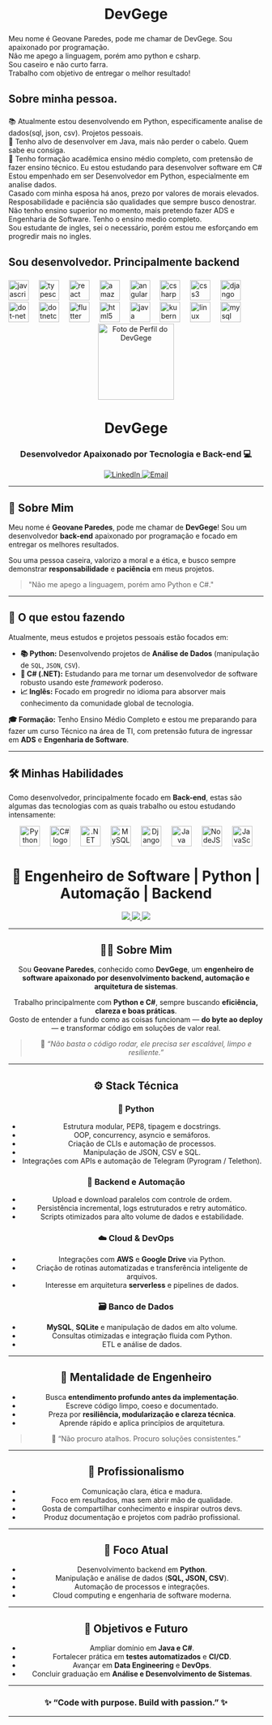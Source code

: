 <h1 align="center">DevGege</h1>

###

<p align="left">Meu nome é Geovane Paredes, pode me chamar de DevGege. Sou apaixonado por programação.<br>Não me apego a linguagem, porém amo python e csharp. <br>Sou caseiro e não curto farra. <br>Trabalho com objetivo de entregar o melhor resultado! </p>

###

<h2 align="left">Sobre minha pessoa.</h2>

###

<p align="left"> 📚 Atualmente estou desenvolvendo em Python, especificamente analise de dados(sql, json, csv). Projetos pessoais.<br> 🎯 Tenho alvo de desenvolver em Java, mais não perder o cabelo. Quem sabe eu consiga.<br>🎲 Tenho formação acadêmica ensino médio completo, com pretensão de fazer ensino técnico. Eu estou estudando para desenvolver software em C#
Estou empenhado em ser Desenvolvedor em Python, especialmente em analise dados.<br>
Casado com minha esposa há anos, prezo por valores de morais elevados. <br>
Resposabilidade e paciência são qualidades que sempre busco denostrar. <br>
Não tenho ensino superior no momento, mais pretendo fazer ADS e Engenharia de Software. Tenho o ensino medio completo.<br>
Sou estudante de ingles, sei o necessário, porém estou me esforçando em progredir mais no ingles.</p>

###

<h2 align="left">Sou desenvolvedor. Principalmente backend</h2>

###

<div align="left">
  <img src="https://cdn.jsdelivr.net/gh/devicons/devicon/icons/javascript/javascript-original.svg" height="40" alt="javascript logo"  />
  <img width="12" />
  <img src="https://cdn.jsdelivr.net/gh/devicons/devicon/icons/typescript/typescript-original.svg" height="40" alt="typescript logo"  />
  <img width="12" />
  <img src="https://cdn.jsdelivr.net/gh/devicons/devicon/icons/react/react-original.svg" height="40" alt="react logo"  />
  <img width="12" />
  <img src="https://cdn.jsdelivr.net/gh/devicons/devicon/icons/amazonwebservices/amazonwebservices-line-wordmark.svg" height="40" alt="amazonwebservices logo"  />
  <img width="12" />
  <img src="https://cdn.jsdelivr.net/gh/devicons/devicon/icons/angularjs/angularjs-original.svg" height="40" alt="angularjs logo"  />
  <img width="12" />
  <img src="https://cdn.jsdelivr.net/gh/devicons/devicon/icons/csharp/csharp-original.svg" height="40" alt="csharp logo"  />
  <img width="12" />
  <img src="https://cdn.jsdelivr.net/gh/devicons/devicon/icons/css3/css3-original.svg" height="40" alt="css3 logo"  />
  <img width="12" />
  <img src="https://cdn.jsdelivr.net/gh/devicons/devicon/icons/django/django-plain.svg" height="40" alt="django logo"  />
  <img width="12" />
  <img src="https://cdn.jsdelivr.net/gh/devicons/devicon/icons/dot-net/dot-net-original.svg" height="40" alt="dot-net logo"  />
  <img width="12" />
  <img src="https://cdn.jsdelivr.net/gh/devicons/devicon/icons/dotnetcore/dotnetcore-original.svg" height="40" alt="dotnetcore logo"  />
  <img width="12" />
  <img src="https://cdn.jsdelivr.net/gh/devicons/devicon/icons/flutter/flutter-original.svg" height="40" alt="flutter logo"  />
  <img width="12" />
  <img src="https://cdn.jsdelivr.net/gh/devicons/devicon/icons/html5/html5-original.svg" height="40" alt="html5 logo"  />
  <img width="12" />
  <img src="https://cdn.jsdelivr.net/gh/devicons/devicon/icons/java/java-original.svg" height="40" alt="java logo"  />
  <img width="12" />
  <img src="https://cdn.jsdelivr.net/gh/devicons/devicon/icons/kubernetes/kubernetes-plain.svg" height="40" alt="kubernetes logo"  />
  <img width="12" />
  <img src="https://cdn.jsdelivr.net/gh/devicons/devicon/icons/linux/linux-original.svg" height="40" alt="linux logo"  />
  <img width="12" />
  <img src="https://cdn.jsdelivr.net/gh/devicons/devicon/icons/mysql/mysql-original.svg" height="40" alt="mysql logo"  />
  <img width="12" />
<div align="center">
  <img src="https://avatars.githubusercontent.com/u/161204859?v=4" width="150px" alt="Foto de Perfil do DevGege"/>
  <h1>DevGege</h1>
  <h3>Desenvolvedor Apaixonado por Tecnologia e Back-end 💻</h3>
</div>

<div align="center">
  <a href="https://www.linkedin.com/in/geovane-paredes-39694b30b" target="_blank">
    <img src="https://img.shields.io/badge/LinkedIn-0077B5?style=for-the-badge&logo=linkedin&logoColor=white" alt="LinkedIn">
  </a>
  <a href="mailto:geovane.paredes.dev@gmail.com"> <img src="https://img.shields.io/badge/Email-D14836?style=for-the-badge&logo=gmail&logoColor=white" alt="Email">
  </a>
</div>

---

## 👋 Sobre Mim

Meu nome é **Geovane Paredes**, pode me chamar de **DevGege**! Sou um desenvolvedor **back-end** apaixonado por programação e focado em entregar os melhores resultados.

Sou uma pessoa caseira, valorizo a moral e a ética, e busco sempre demonstrar **responsabilidade** e **paciência** em meus projetos.

> "Não me apego a linguagem, porém amo Python e C#."

---

## 🚀 O que estou fazendo

Atualmente, meus estudos e projetos pessoais estão focados em:

* **📚 Python:** Desenvolvendo projetos de **Análise de Dados** (manipulação de `SQL`, `JSON`, `CSV`).
* **🎯 C# (.NET):** Estudando para me tornar um desenvolvedor de software robusto usando este *framework* poderoso.
* **📈 Inglês:** Focado em progredir no idioma para absorver mais conhecimento da comunidade global de tecnologia.

**🎓 Formação:** Tenho Ensino Médio Completo e estou me preparando para fazer um curso Técnico na área de TI, com pretensão futura de ingressar em **ADS** e **Engenharia de Software**.

---

## 🛠️ Minhas Habilidades

Como desenvolvedor, principalmente focado em **Back-end**, estas são algumas das tecnologias com as quais trabalho ou estou estudando intensamente:

<div align="center">
  <img src="https://cdn.jsdelivr.net/gh/devicons/devicon/icons/python/python-original.svg" height="40" alt="Python logo" title="Python - Foco Principal" />
  <img width="12" />
  <img src="https://cdn.jsdelivr.net/gh/devicons/devicon/icons/csharp/csharp-original.svg" height="40" alt="C# logo" title="C# - Foco Principal" />
  <img width="12" />
  <img src="https://cdn.jsdelivr.net/gh/devicons/devicon/icons/dot-net/dot-net-original.svg" height="40" alt=".NET logo" title=".NET" />
  <img width="12" />
  <img src="https://cdn.jsdelivr.net/gh/devicons/devicon/icons/mysql/mysql-original.svg" height="40" alt="MySQL logo" title="MySQL" />
  <img width="12" />
  <img src="https://cdn.jsdelivr.net/gh/devicons/devicon/icons/django/django-plain.svg" height="40" alt="Django logo" title="Django" />
  <img width="12" />
  <img src="https://cdn.jsdelivr.net/gh/devicons/devicon/icons/java/java-original.svg" height="40" alt="Java logo" title="Java" />
  <img width="12" />
  <img src="https://cdn.jsdelivr.net/gh/devicons/devicon/icons/nodejs/nodejs-original.svg" height="40" alt="NodeJS logo" title="Node.js" />
  <img width="12" />
  <img src="https://cdn.jsdelivr.net/gh/devicons/devicon/icons/javascript/javascript-original.svg" height="40" alt="JavaScript logo" title="JavaScript" />
<h1 align="center">🚀 Engenheiro de Software | Python | Automação | Backend</h1>

<div align="center">
  <a href="https://github.com/GeovaneParedes" target="_blank">
    <img src="https://github.com/account"/>
  </a>
  <a href="https://www.linkedin.com/in/geovane-paredes-39694b30b" target="_blank">
    <img src="https://img.shields.io/badge/LinkedIn-0077B5?style=for-the-badge&logo=linkedin&logoColor=white"/>
  </a>
  <a href="mailto:devgegepythonjr@gmail.com">
    <img src="https://img.shields.io/badge/Email-D14836?style=for-the-badge&logo=gmail&logoColor=white"/>
  </a>
</div>

---

## 👨‍💻 Sobre Mim

Sou **Geovane Paredes**, conhecido como **DevGege**, um **engenheiro de software apaixonado por desenvolvimento backend, automação e arquitetura de sistemas**.

Trabalho principalmente com **Python e C#**, sempre buscando **eficiência, clareza e boas práticas**.  
Gosto de entender a fundo como as coisas funcionam — **do byte ao deploy** — e transformar código em soluções de valor real.

> 💬 *“Não basta o código rodar, ele precisa ser escalável, limpo e resiliente.”*

---

## ⚙️ Stack Técnica

### 🐍 **Python**
- Estrutura modular, PEP8, tipagem e docstrings.  
- OOP, concurrency, asyncio e semáforos.  
- Criação de CLIs e automação de processos.  
- Manipulação de JSON, CSV e SQL.  
- Integrações com APIs e automação de Telegram (Pyrogram / Telethon).

### 🧩 **Backend e Automação**
- Upload e download paralelos com controle de ordem.  
- Persistência incremental, logs estruturados e retry automático.  
- Scripts otimizados para alto volume de dados e estabilidade.  

### ☁️ **Cloud & DevOps**
- Integrações com **AWS** e **Google Drive** via Python.  
- Criação de rotinas automatizadas e transferência inteligente de arquivos.  
- Interesse em arquitetura **serverless** e pipelines de dados.

### 🗃️ **Banco de Dados**
- **MySQL**, **SQLite** e manipulação de dados em alto volume.  
- Consultas otimizadas e integração fluida com Python.  
- ETL e análise de dados.

---

## 🧠 Mentalidade de Engenheiro

- Busca **entendimento profundo antes da implementação**.  
- Escreve código limpo, coeso e documentado.  
- Preza por **resiliência, modularização e clareza técnica**.  
- Aprende rápido e aplica princípios de arquitetura.  

> 🧩 “Não procuro atalhos. Procuro soluções consistentes.”

---

## 💼 Profissionalismo

- Comunicação clara, ética e madura.  
- Foco em resultados, mas sem abrir mão de qualidade.  
- Gosta de compartilhar conhecimento e inspirar outros devs.  
- Produz documentação e projetos com padrão profissional.

---

## 🚀 Foco Atual
- Desenvolvimento backend em **Python**.  
- Manipulação e análise de dados (**SQL, JSON, CSV**).  
- Automação de processos e integrações.  
- Cloud computing e engenharia de software moderna.

---

## 🎯 Objetivos e Futuro
- Ampliar domínio em **Java e C#**.  
- Fortalecer prática em **testes automatizados** e **CI/CD**.  
- Avançar em **Data Engineering** e **DevOps**.  
- Concluir graduação em **Análise e Desenvolvimento de Sistemas**.  

---

<h3 align="center">✨ “Code with purpose. Build with passion.” ✨</h3>

---
